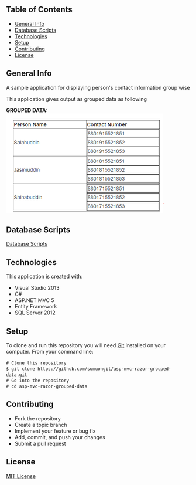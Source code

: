 ## Table of Contents
* [General Info](#general-info)
* [Database Scripts](#database-scripts)
* [Technologies](#technologies)
* [Setup](#setup)
* [Contributing](#contributing)
* [License](#license)

## General Info
A sample application for displaying person's contact information group wise

This application gives output as grouped data as following

**GROUPED DATA:**<br/>
![Person Contact](https://github.com/sumuongit/asp-mvc-razor-grouped-data/blob/master/Asp_Mvc_Razor_Grouped_Data/Images/Person.PNG)

## Database Scripts
[Database Scripts](https://github.com/sumuongit/asp-mvc-razor-grouped-data/tree/master/Asp_Mvc_Razor_Grouped_Data/Database)
	
## Technologies
This application is created with:
* Visual Studio 2013
* C# 
* ASP.NET MVC 5
* Entity Framework
* SQL Server 2012
	
## Setup
To clone and run this repository you will need [Git](https://git-scm.com/) installed on your computer. From your command line:

```
# Clone this repository
$ git clone https://github.com/sumuongit/asp-mvc-razor-grouped-data.git
# Go into the repository
# cd asp-mvc-razor-grouped-data
```

## Contributing
* Fork the repository
* Create a topic branch
* Implement your feature or bug fix
* Add, commit, and push your changes
* Submit a pull request

## License
[MIT License](https://github.com/sumuongit/asp-mvc-razor-grouped-data/blob/master/LICENSE)
